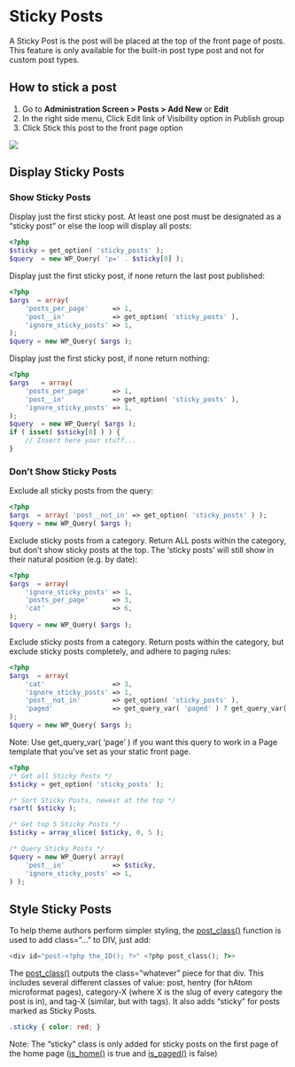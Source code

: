# Sticky Posts

A Sticky Post is the post will be placed at the top of the front page of posts. This feature is only available for the built-in post type post and not for custom post types.

## How to stick a post

1.  Go to **Administration Screen > Posts > Add New** or **Edit**
2.  In the right side menu, Click Edit link of Visibility option in Publish group
3.  Click Stick this post to the front page option

![](https://developer.wordpress.org/files/2017/01/sticked_post.jpg)

## Display Sticky Posts

### Show Sticky Posts

Display just the first sticky post. At least one post must be designated as a “sticky post” or else the loop will display all posts:

```php
<?php
$sticky = get_option( 'sticky_posts' );
$query  = new WP_Query( 'p=' . $sticky[0] );
```

Display just the first sticky post, if none return the last post published:

```php
<?php
$args  = array(
	'posts_per_page'      => 1,
	'post__in'            => get_option( 'sticky_posts' ),
	'ignore_sticky_posts' => 1,
);
$query = new WP_Query( $args );
```

Display just the first sticky post, if none return nothing:

```php
<?php
$args   = array(
	'posts_per_page'      => 1,
	'post__in'            => get_option( 'sticky_posts' ),
	'ignore_sticky_posts' => 1,
);
$query  = new WP_Query( $args );
if ( isset( $sticky[0] ) ) {
	// Insert here your stuff...
}
```

### Don’t Show Sticky Posts

Exclude all sticky posts from the query:

```php
<?php
$args  = array( 'post__not_in' => get_option( 'sticky_posts' ) );
$query = new WP_Query( $args );
```

Exclude sticky posts from a category. Return ALL posts within the category, but don’t show sticky posts at the top. The ‘sticky posts’ will still show in their natural position (e.g. by date):

```php
<?php
$args  = array(
	'ignore_sticky_posts' => 1,
	'posts_per_page'      => 3,
	'cat'                 => 6,
);
$query = new WP_Query( $args );
```

Exclude sticky posts from a category. Return posts within the category, but exclude sticky posts completely, and adhere to paging rules:

```php
<?php
$args  = array(
	'cat'                 => 3,
	'ignore_sticky_posts' => 1,
	'post__not_in'        => get_option( 'sticky_posts' ),
	'paged'               => get_query_var( 'paged' ) ? get_query_var( 'paged' ) : 1,
);
$query = new WP_Query( $args );
```

Note: Use get\_query\_var( ‘page’ ) if you want this query to work in a Page template that you’ve set as your static front page.

```php
<?php
/* Get all Sticky Posts */
$sticky = get_option( 'sticky_posts' );

/* Sort Sticky Posts, newest at the top */
rsort( $sticky );

/* Get top 5 Sticky Posts */
$sticky = array_slice( $sticky, 0, 5 );

/* Query Sticky Posts */
$query = new WP_Query( array(
	'post__in'            => $sticky,
	'ignore_sticky_posts' => 1,
) );
```

## Style Sticky Posts

To help theme authors perform simpler styling, the [post\_class()](https://developer.wordpress.org/reference/functions/post_class/) function is used to add class=”…” to DIV, just add:

```php
<div id="post-<?php the_ID(); ?>" <?php post_class(); ?>>
```

The [post\_class()](https://developer.wordpress.org/reference/functions/post_class/) outputs the class=”whatever” piece for that div. This includes several different classes of value: post, hentry (for hAtom microformat pages), category-X (where X is the slug of every category the post is in), and tag-X (similar, but with tags). It also adds “sticky” for posts marked as Sticky Posts.

```css
.sticky { color: red; }
```

Note: The “sticky” class is only added for sticky posts on the first page of the home page ([](https://developer.wordpress.org/reference/functions/is_home/)[is\_home()](https://developer.wordpress.org/reference/functions/is_home/) is true and [](https://developer.wordpress.org/reference/functions/is_paged/)[is\_paged()](https://developer.wordpress.org/reference/functions/is_paged/) is false)
